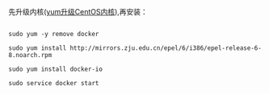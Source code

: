 先升级内核([yum升级CentOS内核](../linux/yum升级CentOS内核.md)),再安装：
```shell

sudo yum -y remove docker

sudo yum install http://mirrors.zju.edu.cn/epel/6/i386/epel-release-6-8.noarch.rpm

sudo yum install docker-io

sudo service docker start
```
